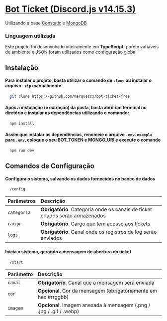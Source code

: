
# [Bot Ticket (Discord.js v14.15.3)](https://github.com/marquezzx/bot-ticket-free)

Utilizando a base [Constatic](https://constatic-docs.vercel.app/pt) e [MongoDB](https://www.mongodb.com/)




### Linguagem utilizada
Este projeto foi desenvolvido inteiramente em **TypeScript**, porém variaveis de ambiente e JSON foram utilizados como configuração global.


## Instalação

#### Para instalar o projeto, basta utilizar o comando de `clone` ou instalar o arquivo `.zip` manualmente

```bash
  git clone https://github.com/marquezzx/bot-ticket-free
```

#### Após a instalação (e extração) da pasta, basta abrir um terminal no diretório e instalar as dependências utilizando o comando:


```cmd
  npm install
```

#### Assim que instalar as dependências, renomeie o arquivo `.env.example` para `.env`, coloque o seu BOT_TOKEN e MONGO_URI e execute o comando

```cmd
  npm run dev
```
## Comandos de Configuração

#### Configura o sistema, salvando os dados fornecidos no banco de dados

```
  /config
```

| Parâmetros       | Descrição                           |
| :--------- | :---------------------------------- |
| `categoria` | **Obrigatório**. Categoria onde os canais de ticket criados serão armazenados |
| `cargo` | **Obrigatório**. Cargo que tem acesso aos tickets |
| `logs` | **Obrigatório**. Canal onde os registros de log serão enviados |

#### Inicia o sistema, gerando a mensagem de abertura do ticket

```
  /start
```

| Parâmetro | Descrição                                                            |
| :-------- | :------------------------------------------------------------------- |
| `canal`   | **Obrigatório**. Canal que a mensagem será enviada                   |
| `cor`     | **Opcional**. Cor da mensagem (obrigatóriamente em hex #rrggbb)      |
| `imagem`  | **Opcional**. Imagem anexada à mensagem (.png / .jpg / .gif / .webp) |

